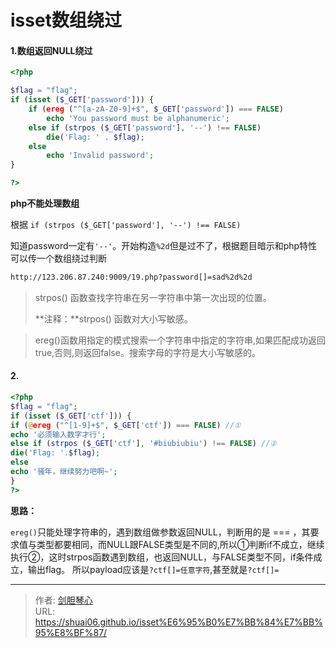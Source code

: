 # isset数组绕过






#### 1.数组返回NULL绕过

```php
<?php 

$flag = "flag";
if (isset ($_GET['password'])) {
	if (ereg ("^[a-zA-Z0-9]+$", $_GET['password']) === FALSE) 
		echo 'You password must be alphanumeric'; 
	else if (strpos ($_GET['password'], '--') !== FALSE) 
		die('Flag: ' . $flag); 
	else 
		echo 'Invalid password';
}

?>
```



**php不能处理数组**

根据 `if (strpos ($_GET['password'], '--') !== FALSE)`

知道password一定有`'--'`。开始构造` %2d `但是过不了，根据题目暗示和php特性可以传一个数组绕过判断

```bash
http://123.206.87.240:9009/19.php?password[]=sad%2d%2d
```



> strpos() 函数查找字符串在另一字符串中第一次出现的位置。
>
> **注释：**strpos() 函数对大小写敏感。



> ereg()函数用指定的模式搜索一个字符串中指定的字符串,如果匹配成功返回true,否则,则返回false。搜索字母的字符是大小写敏感的。



#### 2.

```php
<?php
$flag = "flag";
if (isset ($_GET['ctf'])) {
if (@ereg ("^[1-9]+$", $_GET['ctf']) === FALSE) //①
echo '必须输入数字才行';
else if (strpos ($_GET['ctf'], '#biubiubiu') !== FALSE) //②
die('Flag: '.$flag);
else
echo '骚年，继续努力吧啊~';
}
?>
```



**思路：**

`ereg()`只能处理字符串的，遇到数组做参数返回NULL，判断用的是 === ，其要求值与类型都要相同，而NULL跟FALSE类型是不同的,所以①判断if不成立，继续执行②，这时strpos函数遇到数组，也返回NULL，与FALSE类型不同，if条件成立，输出flag。
所以payload应该是`?ctf[]=任意字符`,甚至就是`?ctf[]=`











---

> 作者: [剑胆琴心](http://geoer.cn)  
> URL: https://shuai06.github.io/isset%E6%95%B0%E7%BB%84%E7%BB%95%E8%BF%87/  

